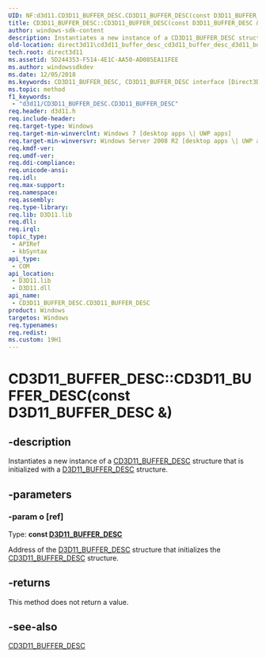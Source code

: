 ```yaml
---
UID: NF:d3d11.CD3D11_BUFFER_DESC.CD3D11_BUFFER_DESC(const D3D11_BUFFER_DESC &)
title: CD3D11_BUFFER_DESC::CD3D11_BUFFER_DESC(const D3D11_BUFFER_DESC &) (d3d11.h)
author: windows-sdk-content
description: Instantiates a new instance of a CD3D11_BUFFER_DESC structure that is initialized with a D3D11_BUFFER_DESC structure.
old-location: direct3d11\cd3d11_buffer_desc_cd3d11_buffer_desc_d3d11_buffer_desc_.htm
tech.root: direct3d11
ms.assetid: 5D244353-F514-4E1C-AA50-AD085EA11FEE
ms.author: windowssdkdev
ms.date: 12/05/2018
ms.keywords: CD3D11_BUFFER_DESC, CD3D11_BUFFER_DESC interface [Direct3D 11],CD3D11_BUFFER_DESC method, CD3D11_BUFFER_DESC method [Direct3D 11], CD3D11_BUFFER_DESC method [Direct3D 11],CD3D11_BUFFER_DESC interface, CD3D11_BUFFER_DESC.CD3D11_BUFFER_DESC, CD3D11_BUFFER_DESC.CD3D11_BUFFER_DESC(const D3D11_BUFFER_DESC &), CD3D11_BUFFER_DESC::CD3D11_BUFFER_DESC, CD3D11_BUFFER_DESC::CD3D11_BUFFER_DESC(const D3D11_BUFFER_DESC &), CD3D11_BUFFER_DESC::CD3D11_BUFFER_DESC(const D3D11_BUFFER_DESC&), d3d11/CD3D11_BUFFER_DESC::CD3D11_BUFFER_DESC, direct3d11.cd3d11_buffer_desc_cd3d11_buffer_desc_d3d11_buffer_desc_
ms.topic: method
f1_keywords: 
 - "d3d11/CD3D11_BUFFER_DESC.CD3D11_BUFFER_DESC"
req.header: d3d11.h
req.include-header: 
req.target-type: Windows
req.target-min-winverclnt: Windows 7 [desktop apps \| UWP apps]
req.target-min-winversvr: Windows Server 2008 R2 [desktop apps \| UWP apps]
req.kmdf-ver: 
req.umdf-ver: 
req.ddi-compliance: 
req.unicode-ansi: 
req.idl: 
req.max-support: 
req.namespace: 
req.assembly: 
req.type-library: 
req.lib: D3D11.lib
req.dll: 
req.irql: 
topic_type:
 - APIRef
 - kbSyntax
api_type:
 - COM
api_location:
 - D3D11.lib
 - D3D11.dll
api_name:
 - CD3D11_BUFFER_DESC.CD3D11_BUFFER_DESC
product: Windows
targetos: Windows
req.typenames: 
req.redist: 
ms.custom: 19H1
---
```


# CD3D11_BUFFER_DESC::CD3D11_BUFFER_DESC(const D3D11_BUFFER_DESC &)


## -description


Instantiates a new instance of a <a href="https://docs.microsoft.com/windows/desktop/api/d3d11/ns-d3d11-cd3d11_buffer_desc">CD3D11_BUFFER_DESC</a> structure that is initialized with a <a href="https://docs.microsoft.com/windows/desktop/api/d3d11/ns-d3d11-d3d11_buffer_desc">D3D11_BUFFER_DESC</a> structure.


## -parameters




### -param o [ref]

Type: <b>const <a href="https://docs.microsoft.com/windows/desktop/api/d3d11/ns-d3d11-d3d11_buffer_desc">D3D11_BUFFER_DESC</a></b>

Address of the <a href="https://docs.microsoft.com/windows/desktop/api/d3d11/ns-d3d11-d3d11_buffer_desc">D3D11_BUFFER_DESC</a> structure that initializes the <a href="https://docs.microsoft.com/windows/desktop/api/d3d11/ns-d3d11-cd3d11_buffer_desc">CD3D11_BUFFER_DESC</a> structure.


## -returns



This method does not return a value.




## -see-also




<a href="https://docs.microsoft.com/windows/desktop/api/d3d11/ns-d3d11-cd3d11_buffer_desc">CD3D11_BUFFER_DESC</a>
 

 

